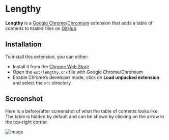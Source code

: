 # Lengthy

**Lengthy** is a [Google Chrome](https://www.google.com/chrome)/[Chromium](http://www.chromium.org/) extension that adds a table of contents to `README` files on [GitHub](https://github.com/).

## Installation

To install this extension, you can either:

* Install it from the [Chrome Web Store](https://chrome.google.com/webstore/detail/lfcdhodeomecbfhglhjaaknnaffnpgfp)
* Open the `ext/lengthy.crx` file with Google Chrome/Chromium
* Enable Chrome’s developer mode, click on **Load unpacked extension** and select the `src` directory

## Screenshot

Here is a before/after screenshot of what the table of contents looks like. The table is hidden by default and can be shown by clicking on the arrow in the top-right corner.

![image](http://i.imgur.com/kcRcm.png)

